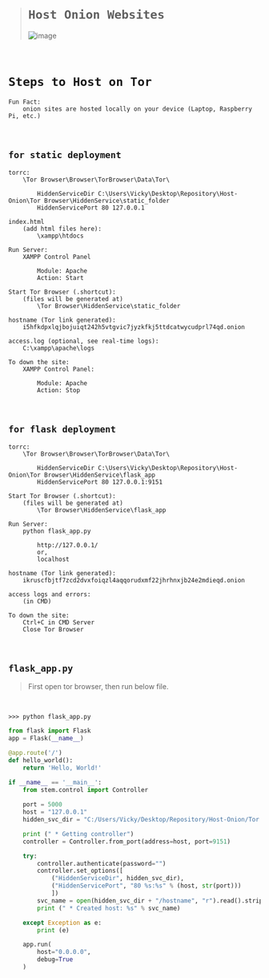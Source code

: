 ># `Host Onion Websites`
>
>![image](https://github.com/imvickykumar999/XAMPP-Onion-Host/assets/50515418/3acb1e4a-9426-48b6-ba00-20c8d777c7c3)

<br>

# `Steps to Host on Tor`

    Fun Fact: 
        onion sites are hosted locally on your device (Laptop, Raspberry Pi, etc.)

<br>

## `for static deployment`
    
    torrc: 
        \Tor Browser\Browser\TorBrowser\Data\Tor\
    
            HiddenServiceDir C:\Users\Vicky\Desktop\Repository\Host-Onion\Tor Browser\HiddenService\static_folder
            HiddenServicePort 80 127.0.0.1

    index.html
        (add html files here):
            \xampp\htdocs
            
    Run Server:
        XAMPP Control Panel 
            
            Module: Apache
            Action: Start

    Start Tor Browser (.shortcut):
        (files will be generated at)
            \Tor Browser\HiddenService\static_folder
            
    hostname (Tor link generated):
        i5hfkdpxlqjbojuiqt242h5vtgvic7jyzkfkj5ttdcatwycudprl74qd.onion

    access.log (optional, see real-time logs): 
        C:\xampp\apache\logs

    To down the site:
        XAMPP Control Panel:
    
            Module: Apache
            Action: Stop

<br>

## `for flask deployment`

    torrc: 
        \Tor Browser\Browser\TorBrowser\Data\Tor\
    
            HiddenServiceDir C:\Users\Vicky\Desktop\Repository\Host-Onion\Tor Browser\HiddenService\flask_app
            HiddenServicePort 80 127.0.0.1:9151

    Start Tor Browser (.shortcut):
        (files will be generated at)
            \Tor Browser\HiddenService\flask_app
            
    Run Server:
        python flask_app.py
    
            http://127.0.0.1/
            or,
            localhost

    hostname (Tor link generated):
        ikruscfbjtf7zcd2dvxfoiqzl4aqqorudxmf22jhrhnxjb24e2mdieqd.onion

    access logs and errors:
        (in CMD)

    To down the site:
        Ctrl+C in CMD Server
        Close Tor Browser

<br>

## `flask_app.py`

> First open tor browser, then run below file.

<br>

    >>> python flask_app.py

```python
from flask import Flask
app = Flask(__name__)

@app.route('/')
def hello_world():
    return 'Hello, World!'

if __name__ == '__main__':
    from stem.control import Controller
    
    port = 5000
    host = "127.0.0.1"
    hidden_svc_dir = "C:/Users/Vicky/Desktop/Repository/Host-Onion/Tor Browser/HiddenService/flask_app"

    print (" * Getting controller")
    controller = Controller.from_port(address=host, port=9151)

    try:
        controller.authenticate(password="")
        controller.set_options([
            ("HiddenServiceDir", hidden_svc_dir),
            ("HiddenServicePort", "80 %s:%s" % (host, str(port)))
            ])
        svc_name = open(hidden_svc_dir + "/hostname", "r").read().strip()
        print (" * Created host: %s" % svc_name)

    except Exception as e:
        print (e)

    app.run(
        host="0.0.0.0", 
        debug=True
    )
```
